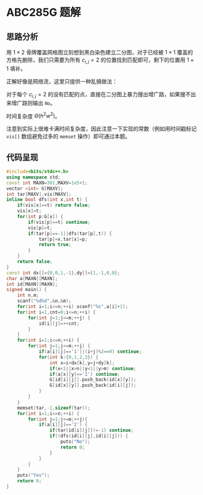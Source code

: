 # ABC285G 题解



## 思路分析

用 $1\times 2$ 骨牌覆盖网格图立刻想到黑白染色建立二分图，对于已经被 $1\times 1$ 覆盖的方格先删除，我们只需要为所有 $c_{i,j}=2$ 的位置找到匹配即可，剩下的位置用 $1\times 1$ 填补。

正解好像是网络流，这里只提供一种乱搞做法：

对于每个 $c_{i,j}=2$ 的没有匹配的点，直接在二分图上暴力搜出增广路，如果搜不出来增广路则输出 `No`。

时间复杂度 $\Theta(h^2w^2)$。

注意到实际上很难卡满时间复杂度，因此注意一下实现的常数（例如用时间戳标记 `vis[]` 数组避免过多的 `memset` 操作）即可通过本题。

## 代码呈现

```cpp
#include<bits/stdc++.h> 
using namespace std;
const int MAXN=301,MAXV=1e5+1;
vector <int> G[MAXV];
int tar[MAXV],vis[MAXV];
inline bool dfs(int x,int t) {
	if(vis[x]==t) return false;
	vis[x]=t;
	for(int p:G[x]) {
		if(vis[p]==t) continue;
		vis[p]=t;
		if(tar[p]==-1||dfs(tar[p],t)) {
			tar[p]=x,tar[x]=p;
			return true;
		}
	}
	return false;
}
const int dx[]={0,0,1,-1},dy[]={1,-1,0,0};
char a[MAXN][MAXN];
int id[MAXN][MAXN]; 
signed main() {
	int n,m;
	scanf("%d%d",&n,&m);
	for(int i=1;i<=n;++i) scanf("%s",a[i]+1);
	for(int i=1,cnt=0;i<=n;++i) {
		for(int j=1;j<=m;++j) {
			id[i][j]=++cnt;
		}
	}
	for(int i=1;i<=n;++i) {
		for(int j=1;j<=m;++j) {
			if(a[i][j]=='1'||(i+j)%2==0) continue;
			for(int k:{0,1,2,3}) {
				int x=i+dx[k],y=j+dy[k];
				if(x<1||x>n||y<1||y>m) continue;
				if(a[x][y]=='1') continue;
				G[id[i][j]].push_back(id[x][y]);
				G[id[x][y]].push_back(id[i][j]);
			}
		}
	}
	memset(tar,-1,sizeof(tar));
	for(int i=1;i<=n;++i) {
		for(int j=1;j<=m;++j){
			if(a[i][j]=='2') {
				if(tar[id[i][j]]!=-1) continue;
				if(!dfs(id[i][j],id[i][j])) {
					puts("No");
					return 0;
				}
			}
		}
	}
	puts("Yes");
	return 0;
}
```